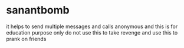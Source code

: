 # sanantbomb
it helps to send multiple messages and calls anonymous and this is for education purpose only do not use this to take revenge and use this to prank on friends
